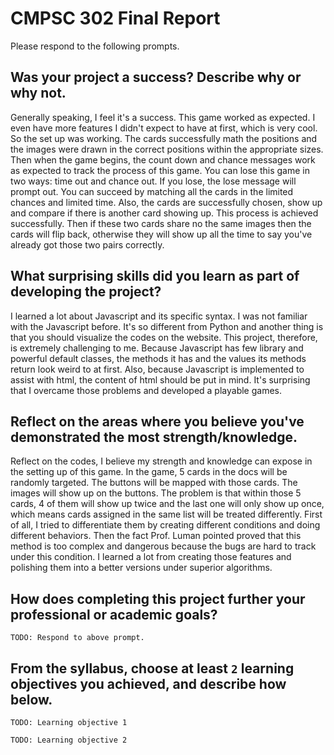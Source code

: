 # CMPSC 302 Final Report

Please respond to the following prompts.

## Was your project a success? Describe why or why not.

Generally speaking, I feel it's a success. This game worked as expected. I even have more features I didn't expect to have at first, which is very cool. So the set up was working. The cards successfully math the positions and the images were drawn in the correct positions within the appropriate sizes. Then when the game begins, the count down and chance messages work as expected to track the process of this game. You can lose this game in two ways: time out and chance out. If you lose, the lose message will prompt out. You can succeed by matching all the cards in the limited chances and limited time. Also, the cards are successfully chosen, show up and compare if there is another card showing up. This process is achieved successfully. Then if these two cards share no the same images then the cards will flip back, otherwise they will show up all the time to say you've already got those two pairs correctly. 

## What surprising skills did you learn as part of developing the project?

I learned a lot about Javascript and its specific syntax. I was not familiar with the Javascript before. It's so different from Python and another thing is that you should visualize the codes on the website. This project, therefore, is extremely challenging to me. Because Javascript has few library and powerful default classes, the methods it has and the values its methods return look weird to at first. Also, because Javascript is implemented to assist with html, the content of html should be put in mind. It's surprising that I overcame those problems and developed a playable games.

## Reflect on the areas where you believe you've demonstrated the most strength/knowledge.

Reflect on the codes, I believe my strength and knowledge can expose in the setting up of this game. In the game, 5 cards in the docs will be randomly targeted. The buttons will be mapped with those cards. The images will show up on the buttons. The problem is that within those 5 cards, 4 of them will show up twice and the last one will only show up once, which means cards assigned in the same list will be treated differently. First of all, I tried to differentiate them by  creating different conditions and doing different behaviors. Then the fact Prof. Luman pointed proved that this method is too complex and dangerous because the bugs are hard to track under this condition. I learned a lot from creating those features and polishing them into a better versions under superior algorithms.

## How does completing this project further your professional or academic goals?

`TODO: Respond to above prompt.`

## From the syllabus, choose at least `2` learning objectives you achieved, and describe how below.

`TODO: Learning objective 1`

`TODO: Learning objective 2`
